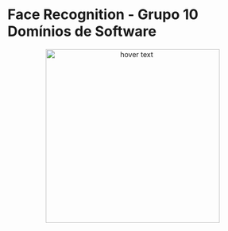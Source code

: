# Face Recognition - Grupo 10 Domínios de Software

<p align="center">
  <img src="https://user-images.githubusercontent.com/82418789/207737560-e0ec8db0-eeff-4d90-b35f-0de49fe41ef1.png" width="350" title="hover text">
</p>
